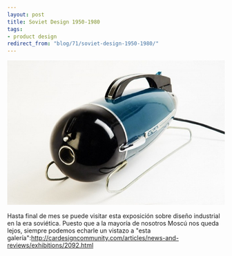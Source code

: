 ```yaml
---
layout: post
title: Soviet Design 1950-1980
tags:
- product design
redirect_from: "blog/71/soviet-design-1950-1980/"
---
```

<img src="/images/142.jpg" class="wide" />

Hasta final de mes se puede visitar esta exposición sobre diseño industrial en la era soviética. Puesto que a la mayoría de nosotros Moscú nos queda lejos, siempre podemos echarle un vistazo a "esta galería":http://cardesigncommunity.com/articles/news-and-reviews/exhibitions/2092.html
